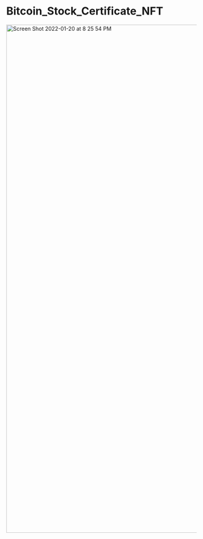 # Bitcoin_Stock_Certificate_NFT
<img width="1344" alt="Screen Shot 2022-01-20 at 8 25 54 PM" src="https://user-images.githubusercontent.com/71302776/150339797-4032e6c2-fdee-4c47-ae31-91ff0cbfe2f8.png">
